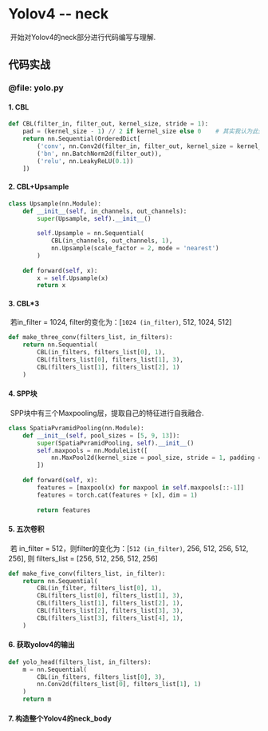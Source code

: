 # Yolov4 -- neck

​		开始对Yolov4的neck部分进行代码编写与理解.

## 代码实战

### @file: yolo.py

#### 1. CBL

```python
def CBL(filter_in, filter_out, kernel_size, stride = 1):
    pad = (kernel_size - 1) // 2 if kernel_size else 0    # 其实我认为此处可换为 kernel_size // 2
    return nn.Sequential(OrderedDict[
        ('conv', nn.Conv2d(filter_in, filter_out, kernel_size = kernel_size, padding = pad, stride = stride)),
        ('bn', nn.BatchNorm2d(filter_out)),
        ('relu', nn.LeakyReLU(0.1))
    ])
```

#### 2. CBL+Upsample

```python
class Upsample(nn.Module):
    def __init__(self, in_channels, out_channels):
        super(Upsample, self).__init__()
        
        self.Upsample = nn.Sequential(
        	CBL(in_channels, out_channels, 1),
            nn.Upsample(scale_factor = 2, mode = 'nearest')
        )
        
    def forward(self, x):
        x = self.Upsample(x)
        return x
```

#### 3. CBL*3

​		若in_filter = 1024, filter的变化为：[`1024 (in_filter)`, 512, 1024, 512]

```python
def make_three_conv(filters_list, in_filters):
    return nn.Sequential(
    	CBL(in_filters, filters_list[0], 1),
        CBL(filters_list[0], filters_list[1], 3),
        CBL(filters_list[1], filters_list[2], 1)
    )
```

#### 4. SPP块

​		SPP块中有三个Maxpooling层，提取自己的特征进行自我融合.

```python
class SpatiaPvramidPooling(nn.Module):
    def __init__(self, pool_sizes = [5, 9, 13]):
        super(SpatiaPvramidPooling, self).__init__()
		self.maxpools = nn.ModuleList([
            nn.MaxPool2d(kernel_size = pool_size, stride = 1, padding = kernel_size // 2) for pool_size in pool_sizes
        ])
        
    def forward(self, x):
    	features = [maxpool(x) for maxpool in self.maxpools[::-1]]
        features = torch.cat(features + [x], dim = 1)
        
        return features
```

#### 5. 五次卷积

​		若 in_filter = 512，则filter的变化为：[`512 (in_filter)`,  256, 512, 256, 512, 256], 则 filters_list = [256, 512, 256, 512, 256]

```python
def make_five_conv(filters_list, in_filter):
    return nn.Sequential(
    	CBL(in_filter, filters_list[0], 1),
        CBL(filters_list[0], filters_list[1], 3),
		CBL(filters_list[1], filters_list[2], 1),
        CBL(filters_list[2], filters_list[3], 3),
        CBL(filters_list[3], filters_list[4], 1),
    )
```

#### 6. 获取yolov4的输出

```python
def yolo_head(filters_list, in_filters):
    m = nn.Sequential(
    	CBL(in_filters, filters_list[0], 3),
        nn.Conv2d(filters_list[0], filters_list[1], 1)
    )
    return m
```

#### 7. 构造整个Yolov4的neck_body
